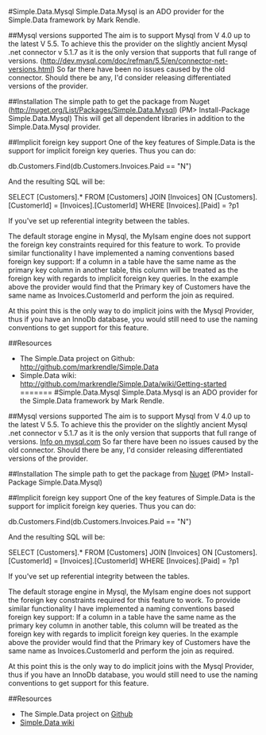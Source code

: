 #Simple.Data.Mysql
Simple.Data.Mysql is an ADO provider for the Simple.Data framework by Mark Rendle.

##Mysql versions supported
The aim is to support Mysql from V 4.0 up to the latest V 5.5.
To achieve this the provider on the slightly ancient Mysql .net connector v 5.1.7 as it is the only version that supports that full range of versions. (http://dev.mysql.com/doc/refman/5.5/en/connector-net-versions.html)
So far there have been no issues caused by the old connector. Should there be any, I'd consider releasing differentiated versions of the provider.

##Installation
The simple path to get the package from Nuget (http://nuget.org/List/Packages/Simple.Data.Mysql) 
(PM> Install-Package Simple.Data.Mysql)
This will get all dependent libraries in addition to the Simple.Data.Mysql provider.

##Implicit foreign key support
One of the key features of Simple.Data is the support for implicit foreign key queries. 
Thus you can do:

db.Customers.Find(db.Customers.Invoices.Paid == "N")

And the resulting SQL will be:

SELECT [Customers].* FROM [Customers] 
JOIN [Invoices] ON [Customers].[CustomerId] = [Invoices].[CustomerId] 
WHERE [Invoices].[Paid] = ?p1

If you've set up referential integrity between the tables.

The default storage engine in Mysql, the MyIsam engine does not support the foreign key constraints required for this feature to work.
To provide similar functionality I have implemented a naming conventions based foreign key support:
If a column in a table have the same name as the primary key column in another table, this column will be treated as the foreign key with regards to implicit foreign key queries. 
In the example above the provider would find that the Primary key of Customers have the same name as Invoices.CustomerId and perform the join as required.

At this point this is the only way to do implicit joins with the Mysql Provider, thus if you have an InnoDb database, you would still need to use the naming conventions to get support for this feature.

##Resources
* The Simple.Data project on Github: http://github.com/markrendle/Simple.Data
* Simple.Data wiki: http://github.com/markrendle/Simple.Data/wiki/Getting-started
=======
#Simple.Data.Mysql
Simple.Data.Mysql is an ADO provider for the Simple.Data framework by Mark Rendle.

##Mysql versions supported
The aim is to support Mysql from V 4.0 up to the latest V 5.5.
To achieve this the provider on the slightly ancient Mysql .net connector v 5.1.7 as it is the only version that supports that full range of versions. [Info on mysql.com](http://dev.mysql.com/doc/refman/5.5/en/connector-net-versions.html)
So far there have been no issues caused by the old connector. Should there be any, I'd consider releasing differentiated versions of the provider.

##Installation
The simple path to get the package from [Nuget](http://nuget.org/List/Packages/Simple.Data.Mysql) 
(PM> Install-Package Simple.Data.Mysql)

##Implicit foreign key support
One of the key features of Simple.Data is the support for implicit foreign key queries. 
Thus you can do:

db.Customers.Find(db.Customers.Invoices.Paid == "N")

And the resulting SQL will be:

SELECT [Customers].* FROM [Customers] 
JOIN [Invoices] ON [Customers].[CustomerId] = [Invoices].[CustomerId] 
WHERE [Invoices].[Paid] = ?p1

If you've set up referential integrity between the tables.

The default storage engine in Mysql, the MyIsam engine does not support the foreign key constraints required for this feature to work.
To provide similar functionality I have implemented a naming conventions based foreign key support:
If a column in a table have the same name as the primary key column in another table, this column will be treated as the foreign key with regards to implicit foreign key queries. 
In the example above the provider would find that the Primary key of Customers have the same name as Invoices.CustomerId and perform the join as required.

At this point this is the only way to do implicit joins with the Mysql Provider, thus if you have an InnoDb database, you would still need to use the naming conventions to get support for this feature.

##Resources
* The Simple.Data project on [Github](http://github.com/markrendle/Simple.Data)
* [Simple.Data wiki](http://github.com/markrendle/Simple.Data/wiki/Getting-started)
